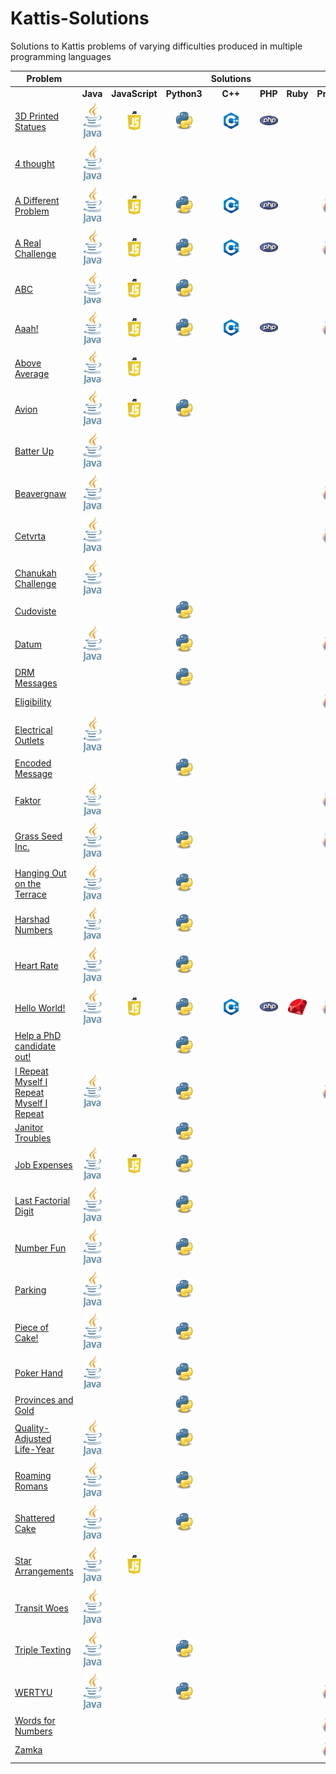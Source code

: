 # Kattis-Solutions
Solutions to Kattis problems of varying difficulties produced in multiple programming languages

| **Problem**                                                                                	|                                                                                                                                                                                                                               	|                                                                                                                                                                                                                                          	|                                                                                                                                                                                                                                   	|                                                                                                     **Solutions**                                                                                                    	|                                                                                                                                                                                                                  	|                                                                                                                                                                                                                	|                                                                                                                                                                                                                                	|
|--------------------------------------------------------------------------------------------	|:-----------------------------------------------------------------------------------------------------------------------------------------------------------------------------------------------------------------------------:	|:---------------------------------------------------------------------------------------------------------------------------------------------------------------------------------------------------------------------------------------------:	|:---------------------------------------------------------------------------------------------------------------------------------------------------------------------------------------------------------------------------------:		|:--------------------------------------------------------------------------------------------------------------------------------------------------------------------------------------------------------------------:	|:----------------------------------------------------------------------------------------------------------------------------------------------------------------------------------------------------------------:	|:--------------------------------------------------------------------------------------------------------------------------------------------------------------------------------------------------------------:	|:------------------------------------------------------------------------------------------------------------------------------------------------------------------------------------------------------------------------------:	|
|                                                                                            	|                                                                                                            **Java**                                                                                                           	|                                                                                                              **JavaScript**                                                                                                              				|                                                                                                            **Python3**                                                                                                            		|                                                                                                        **C++**                                                                                                       	|                                                                                                      **PHP**                                                                                                     	|                                                                                                    **Ruby**                                                                                                    	|                                                                                                           **Prolog**                                                                                                           	|
| [3D Printed Statues](https://open.kattis.com/problems/3dprinter)                           	|    [<img src="https://github.com/HQovaizi/Kattis-Solutions/blob/master/_Aux/Images/Logos/Logo_Java.png?raw=true" alt="Java" width="35"/>](https://github.com/HQovaizi/Kattis-Solutions/blob/master/Java/threedprinter.java)   	| [<img src="https://github.com/HQovaizi/Kattis-Solutions/blob/master/_Aux/Images/Logos/Logo_JavaScript.png?raw=true" alt="JavaScript" width="30"/>](https://github.com/HQovaizi/Kattis-Solutions/blob/master/JavaScript/threedprinter.js) 				|      [<img src="https://github.com/HQovaizi/Kattis-Solutions/blob/master/_Aux/Images/Logos/Logo_Python.png?raw=true" alt="Python" width="30"/>](https://github.com/HQovaizi/Kattis-Solutions/blob/master/Python/3dprinter.py)     		| [<img src="https://github.com/HQovaizi/Kattis-Solutions/blob/master/_Aux/Images/Logos/Logo_C++.png?raw=true" alt="C++" width="30"/>](https://github.com/HQovaizi/Kattis-Solutions/blob/master/C%2B%2B/3dprinter.cpp) 	| [<img src="https://github.com/HQovaizi/Kattis-Solutions/blob/master/_Aux/Images/Logos/Logo_PHP.png?raw=true" alt="PHP" width="30"/>](https://github.com/HQovaizi/Kattis-Solutions/blob/master/PHP/3dprinter.php) 	|                                                                                                                                                                                                                	|                                                                                                                                                                                                                                	|
| [4 thought](https://open.kattis.com/problems/4thought)                                     	|     [<img src="https://github.com/HQovaizi/Kattis-Solutions/blob/master/_Aux/Images/Logos/Logo_Java.png?raw=true" alt="Java" width="35"/>](https://github.com/HQovaizi/Kattis-Solutions/blob/master/Java/fourthought.java)    	|                                                                                                                                                                                                                                          				|                                                                                                                                                                                                                                   		|                                                                                                                                                                                                                      	|                                                                                                                                                                                                                  	|                                                                                                                                                                                                                	|                                                                                                                                                                                                                                	|
| [A Different Problem](https://open.kattis.com/problems/different)                          	|      [<img src="https://github.com/HQovaizi/Kattis-Solutions/blob/master/_Aux/Images/Logos/Logo_Java.png?raw=true" alt="Java" width="35"/>](https://github.com/HQovaizi/Kattis-Solutions/blob/master/Java/different.java)     	|   [<img src="https://github.com/HQovaizi/Kattis-Solutions/blob/master/_Aux/Images/Logos/Logo_JavaScript.png?raw=true" alt="JavaScript" width="30"/>](https://github.com/HQovaizi/Kattis-Solutions/blob/master/JavaScript/different.js)   				|      [<img src="https://github.com/HQovaizi/Kattis-Solutions/blob/master/_Aux/Images/Logos/Logo_Python.png?raw=true" alt="Python" width="30"/>](https://github.com/HQovaizi/Kattis-Solutions/blob/master/Python/different.py)     		| [<img src="https://github.com/HQovaizi/Kattis-Solutions/blob/master/_Aux/Images/Logos/Logo_C++.png?raw=true" alt="C++" width="30"/>](https://github.com/HQovaizi/Kattis-Solutions/blob/master/C%2B%2B/different.cpp) 	| [<img src="https://github.com/HQovaizi/Kattis-Solutions/blob/master/_Aux/Images/Logos/Logo_PHP.png?raw=true" alt="PHP" width="30"/>](https://github.com/HQovaizi/Kattis-Solutions/blob/master/PHP/different.php) 	|                                                                                                                                                                                                                	|    [<img src="https://github.com/HQovaizi/Kattis-Solutions/blob/master/_Aux/Images/Logos/Logo_Prolog.png?raw=true" alt="Prolog" width="30"/>](https://github.com/HQovaizi/Kattis-Solutions/blob/master/Prolog/different.pl)    	|
| [A Real Challenge](https://open.kattis.com/problems/areal)                                 	|        [<img src="https://github.com/HQovaizi/Kattis-Solutions/blob/master/_Aux/Images/Logos/Logo_Java.png?raw=true" alt="Java" width="35"/>](https://github.com/HQovaizi/Kattis-Solutions/blob/master/Java/areal.java)       	|     [<img src="https://github.com/HQovaizi/Kattis-Solutions/blob/master/_Aux/Images/Logos/Logo_JavaScript.png?raw=true" alt="JavaScript" width="30"/>](https://github.com/HQovaizi/Kattis-Solutions/blob/master/JavaScript/areal.js)     				| [<img src="https://github.com/HQovaizi/Kattis-Solutions/blob/master/_Aux/Images/Logos/Logo_Python.png?raw=true" alt="Python" width="30"/>](https://github.com/HQovaizi/Kattis-Solutions/blob/master/Python/areal.py)              		|   [<img src="https://github.com/HQovaizi/Kattis-Solutions/blob/master/_Aux/Images/Logos/Logo_C++.png?raw=true" alt="C++" width="30"/>](https://github.com/HQovaizi/Kattis-Solutions/blob/master/C%2B%2B/areal.cpp)   	|   [<img src="https://github.com/HQovaizi/Kattis-Solutions/blob/master/_Aux/Images/Logos/Logo_PHP.png?raw=true" alt="PHP" width="30"/>](https://github.com/HQovaizi/Kattis-Solutions/blob/master/PHP/areal.php)   	|                                                                                                                                                                                                                	|      [<img src="https://github.com/HQovaizi/Kattis-Solutions/blob/master/_Aux/Images/Logos/Logo_Prolog.png?raw=true" alt="Prolog" width="30"/>](https://github.com/HQovaizi/Kattis-Solutions/blob/master/Prolog/areal.pl)      	|
| [ABC](https://open.kattis.com/problems/abc)                                                	|         [<img src="https://github.com/HQovaizi/Kattis-Solutions/blob/master/_Aux/Images/Logos/Logo_Java.png?raw=true" alt="Java" width="30"/>](https://github.com/HQovaizi/Kattis-Solutions/blob/master/Java/abc.java)        	|      [<img src="https://github.com/HQovaizi/Kattis-Solutions/blob/master/_Aux/Images/Logos/Logo_JavaScript.png?raw=true" alt="JavaScript" width="30"/>](https://github.com/HQovaizi/Kattis-Solutions/blob/master/JavaScript/abc.js)      				|         [<img src="https://github.com/HQovaizi/Kattis-Solutions/blob/master/_Aux/Images/Logos/Logo_Python.png?raw=true" alt="Python" width="30"/>](https://github.com/HQovaizi/Kattis-Solutions/blob/master/Python/abc.py)        		|                                                                                                                                                                                                                      	|                                                                                                                                                                                                                  	|                                                                                                                                                                                                                	|                                                                                                                                                                                                                                	|
| [Aaah!](https://open.kattis.com/problems/aaah)                                             	|        [<img src="https://github.com/HQovaizi/Kattis-Solutions/blob/master/_Aux/Images/Logos/Logo_Java.png?raw=true" alt="Java" width="30"/>](https://github.com/HQovaizi/Kattis-Solutions/blob/master/Java/aaah.java)        	|      [<img src="https://github.com/HQovaizi/Kattis-Solutions/blob/master/_Aux/Images/Logos/Logo_JavaScript.png?raw=true" alt="JavaScript" width="30"/>](https://github.com/HQovaizi/Kattis-Solutions/blob/master/JavaScript/aaah.js)     				|        [<img src="https://github.com/HQovaizi/Kattis-Solutions/blob/master/_Aux/Images/Logos/Logo_Python.png?raw=true" alt="Python" width="30"/>](https://github.com/HQovaizi/Kattis-Solutions/blob/master/Python/aaah.py)        		|    [<img src="https://github.com/HQovaizi/Kattis-Solutions/blob/master/_Aux/Images/Logos/Logo_C++.png?raw=true" alt="C++" width="30"/>](https://github.com/HQovaizi/Kattis-Solutions/blob/master/C%2B%2B/aaah.cpp)   	|    [<img src="https://github.com/HQovaizi/Kattis-Solutions/blob/master/_Aux/Images/Logos/Logo_PHP.png?raw=true" alt="PHP" width="30"/>](https://github.com/HQovaizi/Kattis-Solutions/blob/master/PHP/aaah.php)   	|                                                                                                                                                                                                                	|       [<img src="https://github.com/HQovaizi/Kattis-Solutions/blob/master/_Aux/Images/Logos/Logo_Prolog.png?raw=true" alt="Prolog" width="30"/>](https://github.com/HQovaizi/Kattis-Solutions/blob/master/Prolog/aaah.pl)      	|
| [Above Average](https://open.kattis.com/problems/aboveaverage)                             	| [<img src="https://github.com/HQovaizi/Kattis-Solutions/blob/master/_Aux/Images/Logos/Logo_Java.png?raw=true" alt="Java" width="30"/>](https://github.com/HQovaizi/Kattis-Solutions/blob/master/Java/aboveaverage.java)       	| [<img src="https://github.com/HQovaizi/Kattis-Solutions/blob/master/_Aux/Images/Logos/Logo_JavaScript.png?raw=true" alt="JavaScript" width="30"/>](https://github.com/HQovaizi/Kattis-Solutions/blob/master/JavaScript/aboveaverage.js)  				|                                                                                                                                                                                                                                   		|                                                                                                                                                                                                                      	|                                                                                                                                                                                                                  	|                                                                                                                                                                                                                	|                                                                                                                                                                                                                                	|
| [Avion](https://open.kattis.com/problems/avion)                                            	|        [<img src="https://github.com/HQovaizi/Kattis-Solutions/blob/master/_Aux/Images/Logos/Logo_Java.png?raw=true" alt="Java" width="35"/>](https://github.com/HQovaizi/Kattis-Solutions/blob/master/Java/avion.java)       	|     [<img src="https://github.com/HQovaizi/Kattis-Solutions/blob/master/_Aux/Images/Logos/Logo_JavaScript.png?raw=true" alt="JavaScript" width="30"/>](https://github.com/HQovaizi/Kattis-Solutions/blob/master/JavaScript/avion.js)     				|        [<img src="https://github.com/HQovaizi/Kattis-Solutions/blob/master/_Aux/Images/Logos/Logo_Python.png?raw=true" alt="Python" width="30"/>](https://github.com/HQovaizi/Kattis-Solutions/blob/master/Python/avion.py)       		|                                                                                                                                                                                                                      	|                                                                                                                                                                                                                  	|                                                                                                                                                                                                                	|                                                                                                                                                                                                                                	|
| [Batter Up](https://open.kattis.com/problems/batterup)                                  		|     [<img src="https://github.com/HQovaizi/Kattis-Solutions/blob/master/_Aux/Images/Logos/Logo_Java.png?raw=true" alt="Java" width="35"/>](https://github.com/HQovaizi/Kattis-Solutions/blob/master/Java/batterup.java)     		|                                                                                                                                                                                                                                          				|                                                                                                                                                                                                                                   		|                                                                                                                                                                                                                      	|                                                                                                                                                                                                                  	|                                                                                                                                                                                                                	|   																																																																																																												    	|
| [Beavergnaw](https://open.kattis.com/problems/beavergnaw)                                  	|     [<img src="https://github.com/HQovaizi/Kattis-Solutions/blob/master/_Aux/Images/Logos/Logo_Java.png?raw=true" alt="Java" width="35"/>](https://github.com/HQovaizi/Kattis-Solutions/blob/master/Java/beavergnaw.java)     	|                                                                                                                                                                                                                                          				|                                                                                                                                                                                                                                   		|                                                                                                                                                                                                                      	|                                                                                                                                                                                                                  	|                                                                                                                                                                                                                	|    [<img src="https://github.com/HQovaizi/Kattis-Solutions/blob/master/_Aux/Images/Logos/Logo_Prolog.png?raw=true" alt="Prolog" width="30"/>](https://github.com/HQovaizi/Kattis-Solutions/blob/master/Prolog/beavergnaw.pl)   	|
| [Cetvrta](https://open.kattis.com/problems/cetvrta)                                        	|       [<img src="https://github.com/HQovaizi/Kattis-Solutions/blob/master/_Aux/Images/Logos/Logo_Java.png?raw=true" alt="Java" width="35"/>](https://github.com/HQovaizi/Kattis-Solutions/blob/master/Java/cetvrta.java)      	|                                                                                                                                                                                                                                          				|                                                                                                                                                                                                                                   		|                                                                                                                                                                                                                      	|                                                                                                                                                                                                                  	|                                                                                                                                                                                                                	|     [<img src="https://github.com/HQovaizi/Kattis-Solutions/blob/master/_Aux/Images/Logos/Logo_Prolog.png?raw=true" alt="Prolog" width="30"/>](https://github.com/HQovaizi/Kattis-Solutions/blob/master/Prolog/cetvrta.pl)     	|
| [Chanukah Challenge](https://open.kattis.com/problems/chanukah)                            	|       [<img src="https://github.com/HQovaizi/Kattis-Solutions/blob/master/_Aux/Images/Logos/Logo_Java.png?raw=true" alt="Java" width="35"/>](https://github.com/HQovaizi/Kattis-Solutions/blob/master/Java/chanukah.java)      	|                                                                                                                                                                                                                                          				|                                                                                                                                                                                                                                   		|                                                                                                                                                                                                                      	|                                                                                                                                                                                                                  	|                                                                                                                                                                                                                	|     																																																																																																											     	|
| [Cudoviste](https://open.kattis.com/problems/cudoviste)           				                 	|       																																																																																																									      	|                                                                                                                                                                                                                                          				| [<img src="https://github.com/HQovaizi/Kattis-Solutions/blob/master/_Aux/Images/Logos/Logo_Python.png?raw=true" alt="Python" width="30"/>](https://github.com/HQovaizi/Kattis-Solutions/blob/master/Python/cudoviste.py)					 		|                                                                                                                                                                                                                      	|                                                                                                                                                                                                                  	|                                                                                                                                                                                                                	|     																																																																																																											     	|
| [Datum](https://open.kattis.com/problems/datum)                                            	|        [<img src="https://github.com/HQovaizi/Kattis-Solutions/blob/master/_Aux/Images/Logos/Logo_Java.png?raw=true" alt="Java" width="35"/>](https://github.com/HQovaizi/Kattis-Solutions/blob/master/Java/datum.java)       	|                                                                                                                                                                                                                                          				|        [<img src="https://github.com/HQovaizi/Kattis-Solutions/blob/master/_Aux/Images/Logos/Logo_Python.png?raw=true" alt="Python" width="30"/>](https://github.com/HQovaizi/Kattis-Solutions/blob/master/Python/datum.py)       		|                                                                                                                                                                                                                      	|                                                                                                                                                                                                                  	|                                                                                                                                                                                                                	|      [<img src="https://github.com/HQovaizi/Kattis-Solutions/blob/master/_Aux/Images/Logos/Logo_Prolog.png?raw=true" alt="Prolog" width="30"/>](https://github.com/HQovaizi/Kattis-Solutions/blob/master/Prolog/datum.pl)      	|
| [DRM Messages](https://open.kattis.com/problems/drmmessages)                               	|        																																																																																																									       	|                                                                                                                                                                                                                                          				|	[<img src="https://github.com/HQovaizi/Kattis-Solutions/blob/master/_Aux/Images/Logos/Logo_Python.png?raw=true" alt="Python" width="30"/>](https://github.com/HQovaizi/Kattis-Solutions/blob/master/Python/drmmessages.py)         		|                                                                                                                                                                                                                      	|                                                                                                                                                                                                                  	|                                                                                                                                                                                                                	|      																																																																																																											    	|
| [Eligibility](https://open.kattis.com/problems/eligibility)                                	|                                                                                                                                                                                                                               	|                                                                                                                                                                                                                                          				|                                                                                                                                                                                                                                   		|                                                                                                                                                                                                                      	|                                                                                                                                                                                                                  	|                                                                                                                                                                                                                	|   [<img src="https://github.com/HQovaizi/Kattis-Solutions/blob/master/_Aux/Images/Logos/Logo_Prolog.png?raw=true" alt="Prolog" width="30"/>](https://github.com/HQovaizi/Kattis-Solutions/blob/master/Prolog/eligibility.pl)   	|
| [Electrical Outlets](https://open.kattis.com/problems/electricaloutlets)                   	|	[<img src="https://github.com/HQovaizi/Kattis-Solutions/blob/master/_Aux/Images/Logos/Logo_Java.png?raw=true" alt="Java" width="35"/>](https://github.com/HQovaizi/Kattis-Solutions/blob/master/Java/electricaloutlets.java)		|                                                                                                                                                                                                                                          				|                                                                                                                                                                                                                                   		|                                                                                                                                                                                                                      	|                                                                                                                                                                                                                  	|                                                                                                                                                                                                                	|   																																																																																																													   	|
| [Encoded Message](https://open.kattis.com/problems/encodedmessage)      			             	|																																																																																																																	|                                                                                                                                                                                                                                          				|	[<img src="https://github.com/HQovaizi/Kattis-Solutions/blob/master/_Aux/Images/Logos/Logo_Python.png?raw=true" alt="Python" width="30"/>](https://github.com/HQovaizi/Kattis-Solutions/blob/master/Python/encodedmessage.py)					|                                                                                                                                                                                                                      	|                                                                                                                                                                                                                  	|                                                                                                                                                                                                                	|   																																																																																																													   	|
| [Faktor](https://open.kattis.com/problems/faktor)                                          	|       [<img src="https://github.com/HQovaizi/Kattis-Solutions/blob/master/_Aux/Images/Logos/Logo_Java.png?raw=true" alt="Java" width="30"/>](https://github.com/HQovaizi/Kattis-Solutions/blob/master/Java/faktor.java)       	|                                                                                                                                                                                                                                          				|                                                                                                                                                                                                                                   		|                                                                                                                                                                                                                      	|                                                                                                                                                                                                                  	|                                                                                                                                                                                                                	|      [<img src="https://github.com/HQovaizi/Kattis-Solutions/blob/master/_Aux/Images/Logos/Logo_Prolog.png?raw=true" alt="Prolog" width="30"/>](https://github.com/HQovaizi/Kattis-Solutions/blob/master/Prolog/faktor.pl)     	|
| [Grass Seed Inc.](https://open.kattis.com/problems/grassseed)                              	|      [<img src="https://github.com/HQovaizi/Kattis-Solutions/blob/master/_Aux/Images/Logos/Logo_Java.png?raw=true" alt="Java" width="35"/>](https://github.com/HQovaizi/Kattis-Solutions/blob/master/Java/grasseed.java)      	|                                                                                                                                                                                                                                          				|      [<img src="https://github.com/HQovaizi/Kattis-Solutions/blob/master/_Aux/Images/Logos/Logo_Python.png?raw=true" alt="Python" width="30"/>](https://github.com/HQovaizi/Kattis-Solutions/blob/master/Python/grassseed.py)     		|                                                                                                                                                                                                                      	|                                                                                                                                                                                                                  	|                                                                                                                                                                                                                	|    [<img src="https://github.com/HQovaizi/Kattis-Solutions/blob/master/_Aux/Images/Logos/Logo_Prolog.png?raw=true" alt="Prolog" width="30"/>](https://github.com/HQovaizi/Kattis-Solutions/blob/master/Prolog/grassseed.pl)    	|
| [Hanging Out on the Terrace](https://open.kattis.com/problems/hangingout)                  	|     [<img src="https://github.com/HQovaizi/Kattis-Solutions/blob/master/_Aux/Images/Logos/Logo_Java.png?raw=true" alt="Java" width="35"/>](https://github.com/HQovaizi/Kattis-Solutions/blob/master/Java/hangingout.java)     	|                                                                                                                                                                                                                                          				|     [<img src="https://github.com/HQovaizi/Kattis-Solutions/blob/master/_Aux/Images/Logos/Logo_Python.png?raw=true" alt="Python" width="30"/>](https://github.com/HQovaizi/Kattis-Solutions/blob/master/Python/hangingout.py)     		|                                                                                                                                                                                                                      	|                                                                                                                                                                                                                  	|                                                                                                                                                                                                                	|                                                                                                                                                                                                                                	|
| [Harshad Numbers](https://open.kattis.com/problems/harshadnumbers)                         	|   [<img src="https://github.com/HQovaizi/Kattis-Solutions/blob/master/_Aux/Images/Logos/Logo_Java.png?raw=true" alt="Java" width="30"/>](https://github.com/HQovaizi/Kattis-Solutions/blob/master/Java/harshadnumbers.java)   	|                                                                                                                                                                                                                                          				|   [<img src="https://github.com/HQovaizi/Kattis-Solutions/blob/master/_Aux/Images/Logos/Logo_Python.png?raw=true" alt="Python" width="30"/>](https://github.com/HQovaizi/Kattis-Solutions/blob/master/Python/harshadnumbers.py)   		|                                                                                                                                                                                                                      	|                                                                                                                                                                                                                  	|                                                                                                                                                                                                                	|                                                                                                                                                                                                                                	|
| [Heart Rate](https://open.kattis.com/problems/heartrate)                                   	|      [<img src="https://github.com/HQovaizi/Kattis-Solutions/blob/master/_Aux/Images/Logos/Logo_Java.png?raw=true" alt="Java" width="35"/>](https://github.com/HQovaizi/Kattis-Solutions/blob/master/Java/heartrate.java)     	|                                                                                                                                                                                                                                          				|      [<img src="https://github.com/HQovaizi/Kattis-Solutions/blob/master/_Aux/Images/Logos/Logo_Python.png?raw=true" alt="Python" width="30"/>](https://github.com/HQovaizi/Kattis-Solutions/blob/master/Python/heartrate.py)     		|                                                                                                                                                                                                                      	|                                                                                                                                                                                                                  	|                                                                                                                                                                                                                	|                                                                                                                                                                                                                                	|
| [Hello World!](https://open.kattis.com/problems/hello)                                     	|        [<img src="https://github.com/HQovaizi/Kattis-Solutions/blob/master/_Aux/Images/Logos/Logo_Java.png?raw=true" alt="Java" width="35"/>](https://github.com/HQovaizi/Kattis-Solutions/blob/master/Java/hello.java)       	|     [<img src="https://github.com/HQovaizi/Kattis-Solutions/blob/master/_Aux/Images/Logos/Logo_JavaScript.png?raw=true" alt="JavaScript" width="30"/>](https://github.com/HQovaizi/Kattis-Solutions/blob/master/JavaScript/hello.js)     				|        [<img src="https://github.com/HQovaizi/Kattis-Solutions/blob/master/_Aux/Images/Logos/Logo_Python.png?raw=true" alt="Python" width="30"/>](https://github.com/HQovaizi/Kattis-Solutions/blob/master/Python/hello.py)       		|   [<img src="https://github.com/HQovaizi/Kattis-Solutions/blob/master/_Aux/Images/Logos/Logo_C++.png?raw=true" alt="C++" width="30"/>](https://github.com/HQovaizi/Kattis-Solutions/blob/master/C%2B%2B/hello.cpp)   	|   [<img src="https://github.com/HQovaizi/Kattis-Solutions/blob/master/_Aux/Images/Logos/Logo_PHP.png?raw=true" alt="PHP" width="30"/>](https://github.com/HQovaizi/Kattis-Solutions/blob/master/PHP/hello.php)   	| [<img src="https://github.com/HQovaizi/Kattis-Solutions/blob/master/_Aux/Images/Logos/Logo_Ruby.png?raw=true" alt="Ruby" width="30"/>](https://github.com/HQovaizi/Kattis-Solutions/blob/master/Ruby/hello.rb) 	|      [<img src="https://github.com/HQovaizi/Kattis-Solutions/blob/master/_Aux/Images/Logos/Logo_Prolog.png?raw=true" alt="Prolog" width="30"/>](https://github.com/HQovaizi/Kattis-Solutions/blob/master/Prolog/hello.pl)      	|
| [Help a PhD candidate out!](https://open.kattis.com/problems/helpaphd)                     	|        																																																																																																													|																																																																																																																									|	[<img src="https://github.com/HQovaizi/Kattis-Solutions/blob/master/_Aux/Images/Logos/Logo_Python.png?raw=true" alt="Python" width="30"/>](https://github.com/HQovaizi/Kattis-Solutions/blob/master/Python/helpaphd.py)       				|																																																																																																												|																																																																																																										|																																																																																																									|																																																																																																																	|
| [I Repeat Myself I Repeat Myself I Repeat](https://open.kattis.com/problems/irepeatmyself) 	|    [<img src="https://github.com/HQovaizi/Kattis-Solutions/blob/master/_Aux/Images/Logos/Logo_Java.png?raw=true" alt="Java" width="30"/>](https://github.com/HQovaizi/Kattis-Solutions/blob/master/Java/irepeatmyself.java)   	|                                                                                                                                                                                                                                          				|    [<img src="https://github.com/HQovaizi/Kattis-Solutions/blob/master/_Aux/Images/Logos/Logo_Python.png?raw=true" alt="Python" width="30"/>](https://github.com/HQovaizi/Kattis-Solutions/blob/master/Python/irepeatmyself.py)   		|                                                                                                                                                                                                                      	|                                                                                                                                                                                                                  	|                                                                                                                                                                                                                	|  [<img src="https://github.com/HQovaizi/Kattis-Solutions/blob/master/_Aux/Images/Logos/Logo_Prolog.png?raw=true" alt="Prolog" width="30"/>](https://github.com/HQovaizi/Kattis-Solutions/blob/master/Prolog/irepeatmyself.pl)  	|
| [Janitor Troubles](https://open.kattis.com/problems/janitortroubles) 												|																																																																																																												   				|																																																																																																																									|	[<img src="https://github.com/HQovaizi/Kattis-Solutions/blob/master/_Aux/Images/Logos/Logo_Python.png?raw=true" alt="Python" width="30"/>](https://github.com/HQovaizi/Kattis-Solutions/blob/master/Python/janitortroubles.py)   			|																																																																																																												|																																																																																																										|																																																																																																									|																																																																																																																	|
| [Job Expenses](https://open.kattis.com/problems/jobexpenses) 																|	[<img src="https://github.com/HQovaizi/Kattis-Solutions/blob/master/_Aux/Images/Logos/Logo_Java.png?raw=true" alt="Java" width="30"/>](https://github.com/HQovaizi/Kattis-Solutions/blob/master/Java/jobexpenses.java)   				|	[<img src="https://github.com/HQovaizi/Kattis-Solutions/blob/master/_Aux/Images/Logos/Logo_JavaScript.png?raw=true" alt="JavaScript" width="30"/>](https://github.com/HQovaizi/Kattis-Solutions/blob/master/JavaScript/jobexpenses.js)					|	[<img src="https://github.com/HQovaizi/Kattis-Solutions/blob/master/_Aux/Images/Logos/Logo_Python.png?raw=true" alt="Python" width="30"/>](https://github.com/HQovaizi/Kattis-Solutions/blob/master/Python/jobexpenses.py)   					|																																																																																																												|																																																																																																										|																																																																																																									|																																																																																																																	|
| [Last Factorial Digit](https://open.kattis.com/problems/lastfactorialdigit)                	| [<img src="https://github.com/HQovaizi/Kattis-Solutions/blob/master/_Aux/Images/Logos/Logo_Java.png?raw=true" alt="Java" width="35"/>](https://github.com/HQovaizi/Kattis-Solutions/blob/master/Java/lastfactorialdigit.java) 	|                                                                                                                                                                                                                                          				| [<img src="https://github.com/HQovaizi/Kattis-Solutions/blob/master/_Aux/Images/Logos/Logo_Python.png?raw=true" alt="Python" width="30"/>](https://github.com/HQovaizi/Kattis-Solutions/blob/master/Python/lastfactorialdigit.py) 		|                                                                                                                                                                                                                      	|                                                                                                                                                                                                                  	|                                                                                                                                                                                                                	|                                                                                                                                                                                                                                	|
| [Number Fun](https://open.kattis.com/problems/numberfun)                                   	|      [<img src="https://github.com/HQovaizi/Kattis-Solutions/blob/master/_Aux/Images/Logos/Logo_Java.png?raw=true" alt="Java" width="35"/>](https://github.com/HQovaizi/Kattis-Solutions/blob/master/Java/numberfun.java)     	|                                                                                                                                                                                                                                          				|      [<img src="https://github.com/HQovaizi/Kattis-Solutions/blob/master/_Aux/Images/Logos/Logo_Python.png?raw=true" alt="Python" width="30"/>](https://github.com/HQovaizi/Kattis-Solutions/blob/master/Python/numberfun.py)     		|                                                                                                                                                                                                                      	|                                                                                                                                                                                                                  	|                                                                                                                                                                                                                	|                                                                                                                                                                                                                                	|
| [Parking](https://open.kattis.com/problems/parking2)                            						|	[<img src="https://github.com/HQovaizi/Kattis-Solutions/blob/master/_Aux/Images/Logos/Logo_Java.png?raw=true" alt="Java" width="35"/>](https://github.com/HQovaizi/Kattis-Solutions/blob/master/Java/parking2.java)			    		|                                                                                                                                                                                                                                          				|    [<img src="https://github.com/HQovaizi/Kattis-Solutions/blob/master/_Aux/Images/Logos/Logo_Python.png?raw=true" alt="Python" width="30"/>](https://github.com/HQovaizi/Kattis-Solutions/blob/master/Python/parking2.py)    				|                                                                                                                                                                                                                      	|                                                                                                                                                                                                                  	|                                                                                                                                                                                                                	|                                                                                                                                                                                                                                	|
| [Piece of Cake!](https://open.kattis.com/problems/pieceofcake2)                            	|    [<img src="https://github.com/HQovaizi/Kattis-Solutions/blob/master/_Aux/Images/Logos/Logo_Java.png?raw=true" alt="Java" width="35"/>](https://github.com/HQovaizi/Kattis-Solutions/blob/master/Java/pieceofcake2.java)    	|                                                                                                                                                                                                                                          				|    [<img src="https://github.com/HQovaizi/Kattis-Solutions/blob/master/_Aux/Images/Logos/Logo_Python.png?raw=true" alt="Python" width="30"/>](https://github.com/HQovaizi/Kattis-Solutions/blob/master/Python/pieceofcake2.py)    		|                                                                                                                                                                                                                      	|                                                                                                                                                                                                                  	|                                                                                                                                                                                                                	|                                                                                                                                                                                                                                	|
| [Poker Hand](https://open.kattis.com/problems/pokerhand)                                   	|      [<img src="https://github.com/HQovaizi/Kattis-Solutions/blob/master/_Aux/Images/Logos/Logo_Java.png?raw=true" alt="Java" width="30"/>](https://github.com/HQovaizi/Kattis-Solutions/blob/master/Java/pokerhand.java)     	|                                                                                                                                                                                                                                          				|      [<img src="https://github.com/HQovaizi/Kattis-Solutions/blob/master/_Aux/Images/Logos/Logo_Python.png?raw=true" alt="Python" width="30"/>](https://github.com/HQovaizi/Kattis-Solutions/blob/master/Python/pokerhand.py)     		|                                                                                                                                                                                                                      	|                                                                                                                                                                                                                  	|                                                                                                                                                                                                                	|                                                                                                                                                                                                                                	|
| [Provinces and Gold](https://open.kattis.com/problems/provincesandgold)                    	|      																																																																																																												   	|                                                                                                                                                                                                                                          				|      [<img src="https://github.com/HQovaizi/Kattis-Solutions/blob/master/_Aux/Images/Logos/Logo_Python.png?raw=true" alt="Python" width="30"/>](https://github.com/HQovaizi/Kattis-Solutions/blob/master/Python/provincesandgold.py)	|                                                                                                                                                                                                                      	|                                                                                                                                                                                                                  	|                                                                                                                                                                                                                	|                                                                                                                                                                                                                                	|
| [Quality-Adjusted Life-Year](https://open.kattis.com/problems/qaly)                        	|        [<img src="https://github.com/HQovaizi/Kattis-Solutions/blob/master/_Aux/Images/Logos/Logo_Java.png?raw=true" alt="Java" width="35"/>](https://github.com/HQovaizi/Kattis-Solutions/blob/master/Java/qaly.java)        	|                                                                                                                                                                                                                                          				|        [<img src="https://github.com/HQovaizi/Kattis-Solutions/blob/master/_Aux/Images/Logos/Logo_Python.png?raw=true" alt="Python" width="30"/>](https://github.com/HQovaizi/Kattis-Solutions/blob/master/Python/qaly.py)        		|                                                                                                                                                                                                                      	|                                                                                                                                                                                                                  	|                                                                                                                                                                                                                	|                                                                                                                                                                                                                                	|
| [Roaming Romans](https://open.kattis.com/problems/romans)                                  	|       [<img src="https://github.com/HQovaizi/Kattis-Solutions/blob/master/_Aux/Images/Logos/Logo_Java.png?raw=true" alt="Java" width="35"/>](https://github.com/HQovaizi/Kattis-Solutions/blob/master/Java/romans.java)       	|                                                                                                                                                                                                                                          				|       [<img src="https://github.com/HQovaizi/Kattis-Solutions/blob/master/_Aux/Images/Logos/Logo_Python.png?raw=true" alt="Python" width="30"/>](https://github.com/HQovaizi/Kattis-Solutions/blob/master/Python/romans.py)       		|                                                                                                                                                                                                                      	|                                                                                                                                                                                                                  	|                                                                                                                                                                                                                	|                                                                                                                                                                                                                                	|
| [Shattered Cake](https://open.kattis.com/problems/shatteredcake)														|     [<img src="https://github.com/HQovaizi/Kattis-Solutions/blob/master/_Aux/Images/Logos/Logo_Java.png?raw=true" alt="Java" width="35"/>](https://github.com/HQovaizi/Kattis-Solutions/blob/master/Java/shatteredcake.java) 		|																																																																																																																									|      [<img src="https://github.com/HQovaizi/Kattis-Solutions/blob/master/_Aux/Images/Logos/Logo_Python.png?raw=true" alt="Python" width="30"/>](https://github.com/HQovaizi/Kattis-Solutions/blob/master/Python/shatteredcake.py)			|                                                                                                                                                                                                                  			|                                                                                                                                                                                                                		|                                                                                                                                                                                                                 |																																																																																																																	|
| [Star Arrangements](https://open.kattis.com/problems/stararrangements)											|     [<img src="https://github.com/HQovaizi/Kattis-Solutions/blob/master/_Aux/Images/Logos/Logo_Java.png?raw=true" alt="Java" width="35"/>](https://github.com/HQovaizi/Kattis-Solutions/blob/master/Java/stararrangements.java) |		[<img src="https://github.com/HQovaizi/Kattis-Solutions/blob/master/_Aux/Images/Logos/Logo_JavaScript.png?raw=true" alt="JavaScript" width="30"/>](https://github.com/HQovaizi/Kattis-Solutions/blob/master/JavaScript/stararrangements.js)		|                                                                                                                                                                                                                                   		|                                                                                                                                                                                                                      	|                                                                                                                                                                                                                  	|                                                                                                                                                                                                                	|                                                                                                                                                                                                                                	|
| [Transit Woes](https://open.kattis.com/problems/transitwoes)                               	|     [<img src="https://github.com/HQovaizi/Kattis-Solutions/blob/master/_Aux/Images/Logos/Logo_Java.png?raw=true" alt="Java" width="35"/>](https://github.com/HQovaizi/Kattis-Solutions/blob/master/Java/transitwoes.java)    	|                                                                                                                                                                                                                                          				|                                                                                                                                                                                                                                   		|                                                                                                                                                                                                                      	|                                                                                                                                                                                                                  	|                                                                                                                                                                                                                	|                                                                                                                                                                                                                                	|
| [Triple Texting](https://open.kattis.com/problems/tripletexting)                           	|    [<img src="https://github.com/HQovaizi/Kattis-Solutions/blob/master/_Aux/Images/Logos/Logo_Java.png?raw=true" alt="Java" width="35"/>](https://github.com/HQovaizi/Kattis-Solutions/blob/master/Java/tripletexting.java)   	|                                                                                                                                                                                                                                          				|    [<img src="https://github.com/HQovaizi/Kattis-Solutions/blob/master/_Aux/Images/Logos/Logo_Python.png?raw=true" alt="Python" width="30"/>](https://github.com/HQovaizi/Kattis-Solutions/blob/master/Python/tripletexting.py)   		|                                                                                                                                                                                                                      	|                                                                                                                                                                                                                  	|                                                                                                                                                                                                                	|                                                                                                                                                                                                                                	|
| [WERTYU](https://open.kattis.com/problems/wertyu)                                          	|       [<img src="https://github.com/HQovaizi/Kattis-Solutions/blob/master/_Aux/Images/Logos/Logo_Java.png?raw=true" alt="Java" width="35"/>](https://github.com/HQovaizi/Kattis-Solutions/blob/master/Java/wertyu.java)       	|                                                                                                                                                                                                                                          				|       [<img src="https://github.com/HQovaizi/Kattis-Solutions/blob/master/_Aux/Images/Logos/Logo_Python.png?raw=true" alt="Python" width="30"/>](https://github.com/HQovaizi/Kattis-Solutions/blob/master/Python/wertyu.py)       		|                                                                                                                                                                                                                      	|                                                                                                                                                                                                                  	|                                                                                                                                                                                                                	|      [<img src="https://github.com/HQovaizi/Kattis-Solutions/blob/master/_Aux/Images/Logos/Logo_Prolog.png?raw=true" alt="Prolog" width="30"/>](https://github.com/HQovaizi/Kattis-Solutions/blob/master/Prolog/wertyu.pl)     	|
| [Words for Numbers](https://open.kattis.com/problems/wordsfornumbers)                      	|                                                                                                                                                                                                                               	|                                                                                                                                                                                                                                          				|                                                                                                                                                                                                                                   		|                                                                                                                                                                                                                      	|                                                                                                                                                                                                                  	|                                                                                                                                                                                                                	| [<img src="https://github.com/HQovaizi/Kattis-Solutions/blob/master/_Aux/Images/Logos/Logo_Prolog.png?raw=true" alt="Prolog" width="30"/>](https://github.com/HQovaizi/Kattis-Solutions/blob/master/Prolog/wordsfornumbers.pl) 	|
| [Zamka](https://open.kattis.com/problems/zamka)                                            	|                                                                                                                                                                                                                               	|                                                                                                                                                                                                                                          				|                                                                                                                                                                                                                                   		|                                                                                                                                                                                                                      	|                                                                                                                                                                                                                  	|                                                                                                                                                                                                                	|      [<img src="https://github.com/HQovaizi/Kattis-Solutions/blob/master/_Aux/Images/Logos/Logo_Prolog.png?raw=true" alt="Prolog" width="30"/>](https://github.com/HQovaizi/Kattis-Solutions/blob/master/Prolog/zamka.pl)      	|

